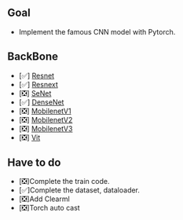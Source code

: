 ## Goal  
- Implement the famous CNN model with Pytorch. 

## BackBone
- [✅] [Resnet](https://arxiv.org/abs/1512.03385)
- [✅] [Resnext](https://arxiv.org/abs/1611.05431)
- [❎] [SeNet](https://arxiv.org/abs/1709.01507)
- [✅] [DenseNet](https://arxiv.org/abs/1608.06993)
- [❎] [MobilenetV1](https://arxiv.org/abs/1704.04861)
- [❎] [MobilenetV2](https://arxiv.org/abs/1704.04861)
- [❎] [MobilenetV3](https://arxiv.org/abs/1905.02244) 
- [❎] [Vit](https://arxiv.org/abs/2010.11929)

## Have to do
- [❎]Complete the train code.
- [✅]Complete the dataset, dataloader.
- [❎]Add Clearml
- [❎]Torch auto cast
